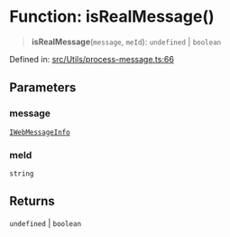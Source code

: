 # Function: isRealMessage()

> **isRealMessage**(`message`, `meId`): `undefined` \| `boolean`

Defined in: [src/Utils/process-message.ts:66](https://github.com/Fokusdotid/Baileys/blob/c0c23ce3104b65dfcc64246c9ee8a49ef38993b5/src/Utils/process-message.ts#L66)

## Parameters

### message

[`IWebMessageInfo`](../namespaces/proto/interfaces/IWebMessageInfo.md)

### meId

`string`

## Returns

`undefined` \| `boolean`
